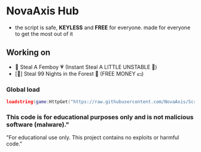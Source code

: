 # NovaAxis Hub
- the script is safe, **KEYLESS** and **FREE** for everyone. made for everyone to get the most out of it

## Working on
- 🌸 Steal A Femboy 💗 (Instant Steal A LITTLE UNSTABLE 🥷)
- [🎃] Steal 99 Nights in the Forest 🔦 (FREE MONEY 💵)

### Global load
```lua
loadstring(game:HttpGet("https://raw.githubusercontent.com/NovaAxis/Scripts/refs/heads/main/NovaAxisHub.lua"))()
```

### This code is for educational purposes only and is not malicious software (malware)."
​"For educational use only. This project contains no exploits or harmful code."
